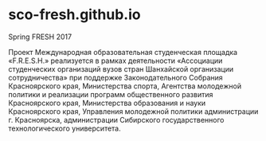 # sco-fresh.github.io
Spring FRESH 2017

Проект Международная образовательная студенческая площадка «F.R.E.S.H.» реализуется в рамках деятельности «Ассоциации студенческих организаций вузов стран Шанхайской организации сотрудничества» при поддержке Законодательного Собрания Красноярского края, Министерства спорта, Агентства молодежной политики и реализации программ общественного развития Красноярского края, Министерства образования и науки Красноярского края, Управления молодежной политики администрации г. Красноярска, администрации Сибирского государственного технологического университета.
